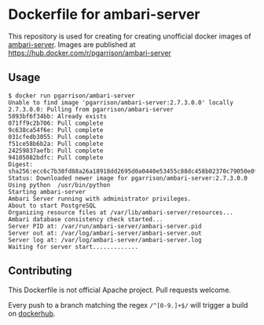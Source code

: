 # Dockerfile for ambari-server

This repository is used for creating for creating unofficial docker images of [ambari-server](https://github.com/apache/ambari).
Images are published at https://hub.docker.com/r/pgarrison/ambari-server

## Usage

```
$ docker run pgarrison/ambari-server
Unable to find image 'pgarrison/ambari-server:2.7.3.0.0' locally
2.7.3.0.0: Pulling from pgarrison/ambari-server
5893bf6f34bb: Already exists 
071ff9c2b706: Pull complete 
9c638ca54f6e: Pull complete 
031cfedb3055: Pull complete 
f51ce58b6b2a: Pull complete 
24259837aefb: Pull complete 
94105082bdfc: Pull complete 
Digest: sha256:ecc6c7b38fd88a26a18918dd2695d0a0440e53455c88dc458b02370c79050e0f
Status: Downloaded newer image for pgarrison/ambari-server:2.7.3.0.0
Using python  /usr/bin/python
Starting ambari-server
Ambari Server running with administrator privileges.
About to start PostgreSQL
Organizing resource files at /var/lib/ambari-server/resources...
Ambari database consistency check started...
Server PID at: /var/run/ambari-server/ambari-server.pid
Server out at: /var/log/ambari-server/ambari-server.out
Server log at: /var/log/ambari-server/ambari-server.log
Waiting for server start.............
```

## Contributing

This Dockerfile is not official Apache project. Pull requests welcome.

Every push to a branch matching the regex `/^[0-9.]+$/` will trigger a build on [dockerhub](https://hub.docker.com/r/pgarrison/ambari-server).
